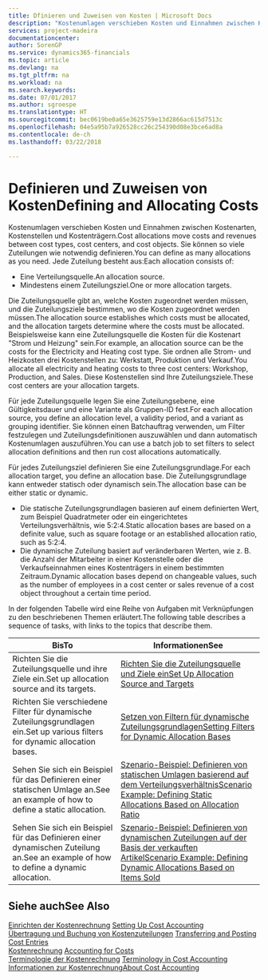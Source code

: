 ```yaml
---
title: Dfinieren und Zuweisen von Kosten | Microsoft Docs
description: "Kostenumlagen verschieben Kosten und Einnahmen zwischen Kostenarten, Kostenstellen und Kostenträgern. Sie können so viele Zuteilungen wie notwendig definieren."
services: project-madeira
documentationcenter: 
author: SorenGP
ms.service: dynamics365-financials
ms.topic: article
ms.devlang: na
ms.tgt_pltfrm: na
ms.workload: na
ms.search.keywords: 
ms.date: 07/01/2017
ms.author: sgroespe
ms.translationtype: HT
ms.sourcegitcommit: bec0619be0a65e3625759e13d2866ac615d7513c
ms.openlocfilehash: 04e5a95b7a926528cc26c254390d08e3bce6ad8a
ms.contentlocale: de-ch
ms.lasthandoff: 03/22/2018

---
```

# <a name="defining-and-allocating-costs"></a><span data-ttu-id="29258-104">Definieren und Zuweisen von Kosten</span><span class="sxs-lookup"><span data-stu-id="29258-104">Defining and Allocating Costs</span></span>
<span data-ttu-id="29258-105">Kostenumlagen verschieben Kosten und Einnahmen zwischen Kostenarten, Kostenstellen und Kostenträgern.</span><span class="sxs-lookup"><span data-stu-id="29258-105">Cost allocations move costs and revenues between cost types, cost centers, and cost objects.</span></span> <span data-ttu-id="29258-106">Sie können so viele Zuteilungen wie notwendig definieren.</span><span class="sxs-lookup"><span data-stu-id="29258-106">You can define as many allocations as you need.</span></span> <span data-ttu-id="29258-107">Jede Zuteilung besteht aus:</span><span class="sxs-lookup"><span data-stu-id="29258-107">Each allocation consists of:</span></span>  

-   <span data-ttu-id="29258-108">Eine Verteilungsquelle.</span><span class="sxs-lookup"><span data-stu-id="29258-108">An allocation source.</span></span>  
-   <span data-ttu-id="29258-109">Mindestens einem Zuteilungsziel.</span><span class="sxs-lookup"><span data-stu-id="29258-109">One or more allocation targets.</span></span>  

<span data-ttu-id="29258-110">Die Zuteilungsquelle gibt an, welche Kosten zugeordnet werden müssen, und die Zuteilungsziele bestimmen, wo die Kosten zugeordnet werden müssen.</span><span class="sxs-lookup"><span data-stu-id="29258-110">The allocation source establishes which costs must be allocated, and the allocation targets determine where the costs must be allocated.</span></span> <span data-ttu-id="29258-111">Beispielsweise kann eine Zuteilungsquelle die Kosten für die Kostenart "Strom und Heizung" sein.</span><span class="sxs-lookup"><span data-stu-id="29258-111">For example, an allocation source can be the costs for the Electricity and Heating cost type.</span></span> <span data-ttu-id="29258-112">Sie ordnen alle Strom- und Heizkosten drei Kostenstellen zu: Werkstatt, Produktion und Verkauf.</span><span class="sxs-lookup"><span data-stu-id="29258-112">You allocate all electricity and heating costs to three cost centers: Workshop, Production, and Sales.</span></span> <span data-ttu-id="29258-113">Diese Kostenstellen sind Ihre Zuteilungsziele.</span><span class="sxs-lookup"><span data-stu-id="29258-113">These cost centers are your allocation targets.</span></span>  

<span data-ttu-id="29258-114">Für jede Zuteilungsquelle legen Sie eine Zuteilungsebene, eine Gültigkeitsdauer und eine Variante als Gruppen-ID fest.</span><span class="sxs-lookup"><span data-stu-id="29258-114">For each allocation source, you define an allocation level, a validity period, and a variant as grouping identifier.</span></span> <span data-ttu-id="29258-115">Sie können einen Batchauftrag verwenden, um Filter festzulegen und Zuteilungsdefinitionen auszuwählen und dann automatisch Kostenumlagen auszuführen.</span><span class="sxs-lookup"><span data-stu-id="29258-115">You can use a batch job to set filters to select allocation definitions and then run cost allocations automatically.</span></span>  

<span data-ttu-id="29258-116">Für jedes Zuteilungsziel definieren Sie eine Zuteilungsgrundlage.</span><span class="sxs-lookup"><span data-stu-id="29258-116">For each allocation target, you define an allocation base.</span></span> <span data-ttu-id="29258-117">Die Zuteilungsgrundlage kann entweder statisch oder dynamisch sein.</span><span class="sxs-lookup"><span data-stu-id="29258-117">The allocation base can be either static or dynamic.</span></span>  

-   <span data-ttu-id="29258-118">Die statische Zuteilungsgrundlagen basieren auf einem definierten Wert, zum Beispiel Quadratmeter oder ein eingerichtetes Verteilungsverhältnis, wie 5:2:4.</span><span class="sxs-lookup"><span data-stu-id="29258-118">Static allocation bases are based on a definite value, such as square footage or an established allocation ratio, such as 5:2:4.</span></span>  
-   <span data-ttu-id="29258-119">Die dynamische Zuteilung basiert auf veränderbaren Werten, wie z. B. die Anzahl der Mitarbeiter in einer Kostenstelle oder die Verkaufseinnahmen eines Kostenträgers in einem bestimmten Zeitraum.</span><span class="sxs-lookup"><span data-stu-id="29258-119">Dynamic allocation bases depend on changeable values, such as the number of employees in a cost center or sales revenue of a cost object throughout a certain time period.</span></span>  

<span data-ttu-id="29258-120">In der folgenden Tabelle wird eine Reihe von Aufgaben mit Verknüpfungen zu den beschriebenen Themen erläutert.</span><span class="sxs-lookup"><span data-stu-id="29258-120">The following table describes a sequence of tasks, with links to the topics that describe them.</span></span>

|<span data-ttu-id="29258-121">Bis</span><span class="sxs-lookup"><span data-stu-id="29258-121">To</span></span>|<span data-ttu-id="29258-122">Informationen</span><span class="sxs-lookup"><span data-stu-id="29258-122">See</span></span>|  
|--------|---------|  
|<span data-ttu-id="29258-123">Richten Sie die Zuteilungsquelle und ihre Ziele ein.</span><span class="sxs-lookup"><span data-stu-id="29258-123">Set up allocation source and its targets.</span></span>|[<span data-ttu-id="29258-124">Richten Sie die Zuteilungsquelle und Ziele ein</span><span class="sxs-lookup"><span data-stu-id="29258-124">Set Up Allocation Source and Targets</span></span>](finance-how-to-set-up-allocation-source-and-targets.md)|  
|<span data-ttu-id="29258-125">Richten Sie verschiedene Filter für dynamische Zuteilungsgrundlagen ein.</span><span class="sxs-lookup"><span data-stu-id="29258-125">Set up various filters for dynamic allocation bases.</span></span>|[<span data-ttu-id="29258-126">Setzen von Filtern für dynamische Zuteilungsgrundlagen</span><span class="sxs-lookup"><span data-stu-id="29258-126">Setting Filters for Dynamic Allocation Bases</span></span>](finance-setting-filters-for-dynamic-allocation-bases.md)|  
|<span data-ttu-id="29258-127">Sehen Sie sich ein Beispiel für das Definieren einer statischen Umlage an.</span><span class="sxs-lookup"><span data-stu-id="29258-127">See an example of how to define a static allocation.</span></span>|[<span data-ttu-id="29258-128">Szenario-Beispiel: Definieren von statischen Umlagen basierend auf dem Verteilungsverhältnis</span><span class="sxs-lookup"><span data-stu-id="29258-128">Scenario Example: Defining Static Allocations Based on Allocation Ratio</span></span>](finance-scenario-example-defining-static-allocations-based-on-allocation-ratio.md)|  
|<span data-ttu-id="29258-129">Sehen Sie sich ein Beispiel für das Definieren einer dynamischen Zuteilung an.</span><span class="sxs-lookup"><span data-stu-id="29258-129">See an example of how to define a dynamic allocation.</span></span>|[<span data-ttu-id="29258-130">Szenario-Beispiel: Definieren von dynamischen Zuteilungen auf der Basis der verkauften Artikel</span><span class="sxs-lookup"><span data-stu-id="29258-130">Scenario Example: Defining Dynamic Allocations Based on Items Sold</span></span>](finance-scenario-example-defining-dynamic-allocations-based-on-items-sold.md)|  

## <a name="see-also"></a><span data-ttu-id="29258-131">Siehe auch</span><span class="sxs-lookup"><span data-stu-id="29258-131">See Also</span></span>  
 <span data-ttu-id="29258-132">[Einrichten der Kostenrechnung](finance-set-up-cost-accounting.md) </span><span class="sxs-lookup"><span data-stu-id="29258-132">[Setting Up Cost Accounting](finance-set-up-cost-accounting.md) </span></span>  
 <span data-ttu-id="29258-133">[Übertragung und Buchung von Kostenzuteilungen](finance-transfer-and-post-cost-entries.md) </span><span class="sxs-lookup"><span data-stu-id="29258-133">[Transferring and Posting Cost Entries](finance-transfer-and-post-cost-entries.md) </span></span>  
 <span data-ttu-id="29258-134">[Kostenrechnung](finance-manage-cost-accounting.md) </span><span class="sxs-lookup"><span data-stu-id="29258-134">[Accounting for Costs](finance-manage-cost-accounting.md) </span></span>  
 <span data-ttu-id="29258-135">[Terminologie der Kostenrechnung](finance-terminology-in-cost-accounting.md) </span><span class="sxs-lookup"><span data-stu-id="29258-135">[Terminology in Cost Accounting](finance-terminology-in-cost-accounting.md) </span></span>  
 [<span data-ttu-id="29258-136">Informationen zur Kostenrechnung</span><span class="sxs-lookup"><span data-stu-id="29258-136">About Cost Accounting</span></span>](finance-about-cost-accounting.md)


